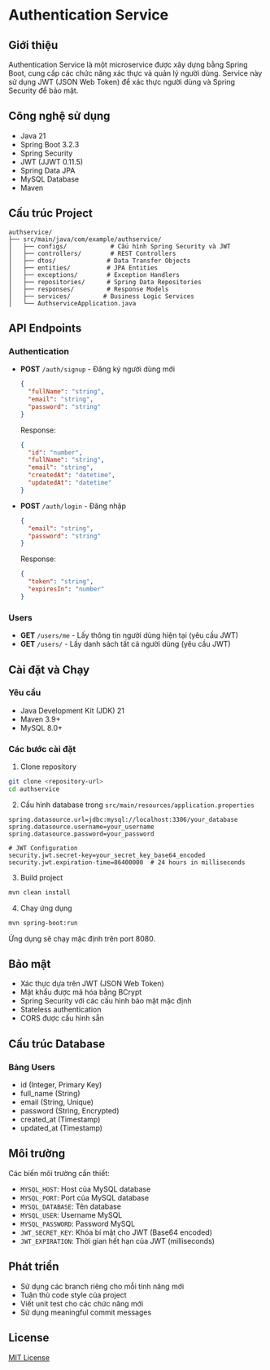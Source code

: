 # Authentication Service

## Giới thiệu
Authentication Service là một microservice được xây dựng bằng Spring Boot, cung cấp các chức năng xác thực và quản lý người dùng. Service này sử dụng JWT (JSON Web Token) để xác thực người dùng và Spring Security để bảo mật.

## Công nghệ sử dụng
- Java 21
- Spring Boot 3.2.3
- Spring Security
- JWT (JJWT 0.11.5)
- Spring Data JPA
- MySQL Database
- Maven

## Cấu trúc Project
```
authservice/
├── src/main/java/com/example/authservice/
│   ├── configs/            # Cấu hình Spring Security và JWT
│   ├── controllers/        # REST Controllers
│   ├── dtos/              # Data Transfer Objects
│   ├── entities/          # JPA Entities
│   ├── exceptions/        # Exception Handlers
│   ├── repositories/      # Spring Data Repositories
│   ├── responses/         # Response Models
│   ├── services/         # Business Logic Services
│   └── AuthserviceApplication.java
```

## API Endpoints

### Authentication
- **POST** `/auth/signup` - Đăng ký người dùng mới
  ```json
  {
    "fullName": "string",
    "email": "string",
    "password": "string"
  }
  ```
  Response:
  ```json
  {
    "id": "number",
    "fullName": "string",
    "email": "string",
    "createdAt": "datetime",
    "updatedAt": "datetime"
  }
  ```

- **POST** `/auth/login` - Đăng nhập
  ```json
  {
    "email": "string",
    "password": "string"
  }
  ```
  Response:
  ```json
  {
    "token": "string",
    "expiresIn": "number"
  }
  ```

### Users
- **GET** `/users/me` - Lấy thông tin người dùng hiện tại (yêu cầu JWT)
- **GET** `/users/` - Lấy danh sách tất cả người dùng (yêu cầu JWT)

## Cài đặt và Chạy

### Yêu cầu
- Java Development Kit (JDK) 21
- Maven 3.9+
- MySQL 8.0+

### Các bước cài đặt

1. Clone repository
```bash
git clone <repository-url>
cd authservice
```

2. Cấu hình database trong `src/main/resources/application.properties`
```properties
spring.datasource.url=jdbc:mysql://localhost:3306/your_database
spring.datasource.username=your_username
spring.datasource.password=your_password

# JWT Configuration
security.jwt.secret-key=your_secret_key_base64_encoded
security.jwt.expiration-time=86400000  # 24 hours in milliseconds
```

3. Build project
```bash
mvn clean install
```

4. Chạy ứng dụng
```bash
mvn spring-boot:run
```

Ứng dụng sẽ chạy mặc định trên port 8080.

## Bảo mật
- Xác thực dựa trên JWT (JSON Web Token)
- Mật khẩu được mã hóa bằng BCrypt
- Spring Security với các cấu hình bảo mật mặc định
- Stateless authentication
- CORS được cấu hình sẵn

## Cấu trúc Database
### Bảng Users
- id (Integer, Primary Key)
- full_name (String)
- email (String, Unique)
- password (String, Encrypted)
- created_at (Timestamp)
- updated_at (Timestamp)

## Môi trường
Các biến môi trường cần thiết:
- `MYSQL_HOST`: Host của MySQL database
- `MYSQL_PORT`: Port của MySQL database
- `MYSQL_DATABASE`: Tên database
- `MYSQL_USER`: Username MySQL
- `MYSQL_PASSWORD`: Password MySQL
- `JWT_SECRET_KEY`: Khóa bí mật cho JWT (Base64 encoded)
- `JWT_EXPIRATION`: Thời gian hết hạn của JWT (milliseconds)

## Phát triển
- Sử dụng các branch riêng cho mỗi tính năng mới
- Tuân thủ code style của project
- Viết unit test cho các chức năng mới
- Sử dụng meaningful commit messages

## License
[MIT License](LICENSE) 
